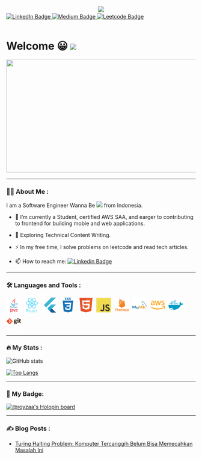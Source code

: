 <div id="header" align="center">
  <img src="https://media.giphy.com/media/M9gbBd9nbDrOTu1Mqx/giphy.gif" width="100"/>
</div>

<div style="<div style="margin: 0 auto;
display: flex;
justify-content:center;
align-items:center">
    <a href="https://linkedin.com/in/royar">
    <img src="https://img.shields.io/badge/LinkedIn-blue?style=for-the-badge&logo=linkedin&logoColor=white" alt="LinkedIn Badge"/>
  </a>
  <a href="https://medium.com/@arroyanzaa">
    <img src="https://img.shields.io/badge/medium-%20-blue?style=for-the-badge&logo=medium&logoColor=white" alt="Medium Badge"/>
  </a>
  <a href="https://leetcode.com/royzaa/">
    <img src="https://img.shields.io/badge/leetcode-%20-yellow?style=for-the-badge&logo=Leetcode&logoColor=white" alt="Leetcode Badge"/>
  </a>
</div>

<img src="https://komarev.com/ghpvc/?username=royzaa&style=flat-square&color=grey" alt="" style="margin: 0 auto;
display: flex;
justify-content:center;
align-items:center">

<h1>
  Welcome &#128512
  <img src="https://media.giphy.com/media/hvRJCLFzcasrR4ia7z/giphy.gif" width="30px"/>
</h1>

<div align="center">
  <img src="https://media.giphy.com/media/dWesBcTLavkZuG35MI/giphy.gif" width="600" height="300"/>
</div>

---

### :man_technologist: About Me :

I am a Software Engineer Wanna Be <img src="https://media.giphy.com/media/WUlplcMpOCEmTGBtBW/giphy.gif" width="30"> from Indonesia.

- :telescope: I’m currently a Student, certified AWS SAA, and earger to contributing to frontend for building mobie and web applications.

- :seedling: Exploring Technical Content Writing.

- :zap: In my free time, I solve problems on leetcode and read tech articles.

- :mailbox: How to reach me: [![Linkedin Badge](https://img.shields.io/badge/-Linkedin-blue?style=flat&logo=Linkedin&logoColor=white)](https://linkedin.com/in/royar)

---

### :hammer_and_wrench: Languages and Tools :

<div>
  <img src="https://github.com/devicons/devicon/blob/master/icons/java/java-original-wordmark.svg" title="Java" alt="Java" width="40" height="40"/>&nbsp;
  <img src="https://github.com/devicons/devicon/blob/master/icons/react/react-original-wordmark.svg" title="React" alt="React" width="40" height="40"/>&nbsp;
  <img src="https://github.com/devicons/devicon/blob/master/icons/flutter/flutter-original.svg" title="Flutter" alt="Flutter" width="40" height="40"/>&nbsp;
  <img src="https://github.com/devicons/devicon/blob/master/icons/css3/css3-plain-wordmark.svg"  title="CSS3" alt="CSS" width="40" height="40"/>&nbsp;
  <img src="https://github.com/devicons/devicon/blob/master/icons/html5/html5-original.svg" title="HTML5" alt="HTML" width="40" height="40"/>&nbsp;
  <img src="https://github.com/devicons/devicon/blob/master/icons/javascript/javascript-original.svg" title="JavaScript" alt="JavaScript" width="40" height="40"/>&nbsp;
  <img src="https://github.com/devicons/devicon/blob/master/icons/firebase/firebase-plain-wordmark.svg" title="Firebase" alt="Firebase" width="40" height="40"/>&nbsp;
  <img src="https://github.com/devicons/devicon/blob/master/icons/mysql/mysql-original-wordmark.svg" title="MySQL"  alt="MySQL" width="40" height="40"/>&nbsp;
  <img src="https://github.com/devicons/devicon/blob/master/icons/amazonwebservices/amazonwebservices-plain-wordmark.svg" title="AWS" alt="AWS" width="40" height="40"/>&nbsp;
  <img src="https://github.com/devicons/devicon/blob/master/icons/docker/docker-plain.svg" title="Doecker" alt="Docker" width="40" height="40"/>&nbsp;
  <img src="https://github.com/devicons/devicon/blob/master/icons/git/git-original-wordmark.svg" title="Git" **alt="Git" width="40" height="40"/>
</div>

---

### :fire: My Stats :

![GitHub stats](https://github-readme-stats.vercel.app/api?username=royzaa&count_private=true&theme=radical)                                                                                                                                          

[![Top Langs](https://github-readme-stats-oiop4mdi7-royzaa.vercel.app/api/top-langs/?username=royzaa&langs_count=6&layout=compact&count_private=true&hide=cmake,shaderlab,jupyter+notebook,html,blade,handlebars,php,c%2b%2b)](https://github.com/anuraghazra/github-readme-stats)

---
### :electric_plug: My Badge:
[![@royzaa's Holopin board](https://holopin.me/royzaa)](https://holopin.io/@royzaa)

---

### :writing_hand: Blog Posts :

<!-- BLOG-POST-LIST:START -->
- [Turing Halting Problem: Komputer Tercanggih Belum Bisa Memecahkan Masalah Ini](https://medium.com/@arroyanzaa/turing-halting-problem-komputer-tercanggih-belum-bisa-memecahkan-masalah-ini-9bbd62b18fbc?source=rss-902273dfcb5e------2)
<!-- BLOG-POST-LIST:END -->

